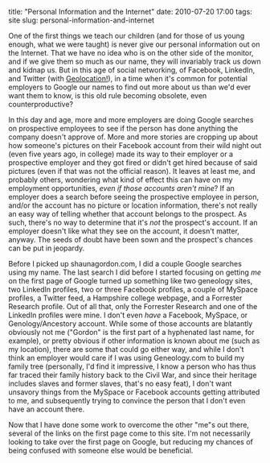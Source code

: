 title: "Personal Information and the Internet"
date: 2010-07-20 17:00
tags: site
slug: personal-information-and-internet

<div class='post'>
<p>One of the first things we teach our children (and for those of us young enough, what we were taught) is never give our personal information out on the Internet. That we have no idea who is on the other side of the monitor, and if we give them so much as our name, they will invariably track us down and kidnap us. But in this age of social networking, of Facebook, LinkedIn, and Twitter (with <a title="I know where you live, from your Tweets." href="http://mashable.com/2010/03/10/twitter-geolocation-tweets/">Geolocation!</a>), in a time when it's common for potential employers to Google our names to find out more about us than we'd ever want them to know, is this old rule becoming obsolete, even counterproductive?</p><!-- more --><p>In this day and age, more and more employers are doing Google searches on prospective employees to see if the person has done anything the company doesn't approve of. More and more stories are cropping up about how someone's pictures on their Facebook account from their wild night out (even five years ago, in college) made its way to their employer or a prospective employer and they got fired or didn't get hired because of said pictures (even if that was not the official reason). It leaves at least me, and probably others, wondering what kind of effect this can have on my employment opportunities, <em>even if those accounts aren't mine</em>? If an employer does a search before seeing the prospective employee in person, and/or the account has no picture or location information, there's not really an easy way of telling whether that account belongs to the prospect. As such, there's no way to determine that it's <em>not</em> the prospect's account. If an employer doesn't like what they see on the account, it doesn't matter, anyway. The seeds of doubt have been sown and the prospect's chances can be put in jeopardy.</p><p>Before I picked up shaunagordon.com, I did a couple Google searches using my name. The last search I did before I started focusing on getting <em>me</em> on the first page of Google turned up something like two geneology sites, two LinkedIn profiles, two or three Facebook profiles, a couple of MySpace profiles, a Twitter feed, a Hampshire college webpage, and a Forrester Research profile. Out of all that, only the Forrester Research and one of the LinkedIn profiles were mine. I don't even <em>have </em>a Facebook, MySpace, or Genology/Ancestory account. While some of those accounts are blatantly obviously not me ("Gordon" is the first part of a hyphenated last name, for example), or pretty obvious if other information is known about me (such as my location), there are some that could go either way, and while I don't think an employer would care if I was using Geneology.com to build my family tree (personally, I'd find it impressive, I know a person who has thus far traced their family history back to the Civil War, and since their heritage includes slaves and former slaves, that's no easy feat), I don't want unsavory things from the MySpace or Facebook accounts getting attributed to me, and subsequently trying to convince the person that I don't even have an account there.</p><p>Now that I have done some work to overcome the other "me"s out there, several of the links on the first page come to this site. I'm not necessarily looking to take over the first page on Google, but reducing my chances of being confused with someone else would be beneficial.</p></div>

